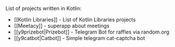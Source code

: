 
List of projects written in Kotlin:

- [[Kotlin Libraries]] - List of Kotlin Libraries projects
- [[Meetacy]] - superapp about meetings
- [[y9prizebot|Prizebot]] - Telegram Bot for raffles via random.org
- [[y9catbot|Catbot]] - Simple telegram cat-captcha bot
 